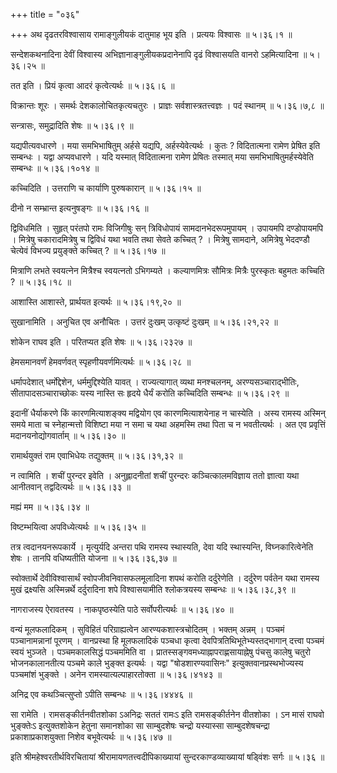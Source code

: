 +++
title = "०३६"

+++
अथ दृढतरविश्वासाय रामाङ्गुलीयकं दातुमाह भूय इति । प्रत्ययः विश्वासः  ॥  ५।३६।१  ॥   

  

सन्देशकथनादिना देवीं विश्वास्य अभिज्ञानाङ्गुलीयकप्रदानेनापि दृढं विश्वासयति वानरो ऽहमित्यादिना  ॥  ५।३६।२५  ॥   

  

तत इति । प्रियं कृत्वा आदरं कृत्वेत्यर्थः  ॥  ५।३६।६  ॥   

  

विक्रान्तः शूरः । समर्थः देशकालोचितकृत्यचतुरः । प्राज्ञः सर्वशास्त्रतत्त्वज्ञः । पदं स्थानम्  ॥  ५।३६।७,८  ॥   

  

सन्त्रासः, समुद्रादिति शेषः  ॥  ५।३६।९  ॥   

  

यद्यपीत्यवधारणे । मया समभिभाषितुम् अर्हसे यद्यपि, अर्हस्येवेत्यर्थः । कुतः ? विदितात्मना रामेण प्रेषित इति सम्बन्धः । यद्वा अप्यवधारणे । यदि यस्मात् विदितात्मना रामेण प्रेषितः तस्मात् मया समभिभाषितुमर्हस्येवेति सम्बन्धः  ॥  ५।३६।१०१४  ॥   

  

कच्चिदिति । उत्तराणि च कार्याणि पुरुषकारान्  ॥  ५।३६।१५  ॥   

  

दीनो न सम्भ्रान्त इत्यनुषङ्गः  ॥  ५।३६।१६  ॥   

  

द्विविधमिति । सुहृत् परंतपो रामः विजिगीषुः सन् त्रिविधोपायं सामदानभेदरूपमुपायम् । उपायमपि दण्डोपायमपि । मित्रेषु चकारादमित्रेषु च द्विविधं यथा भवति तथा सेवते कच्चित् ? । मित्रेषु सामदाने, अमित्रेषु भेददण्डौ चेत्येवं विभज्य प्रयुङ्क्ते कच्चित् ?  ॥  ५।३६।१७  ॥   

  

मित्राणि लभते स्वयत्नेन मित्रैश्च स्वयत्नतो ऽभिगम्यते । कल्याणमित्रः सौमित्रः मित्रैः पुरस्कृतः बहुमतः कच्चिति ?  ॥  ५।३६।१८  ॥   

  

आशास्ति आशास्ते, प्रार्थयत इत्यर्थः  ॥  ५।३६।१९,२०  ॥   

  

सुखानामिति । अनुचित एव अनौचितः । उत्तरं दुःखम् उत्कृष्टं दुःखम्  ॥  ५।३६।२१,२२  ॥   

  

शोकेन राघव इति । परितप्यत इति शेषः  ॥  ५।३६।२३२७  ॥   

  

हेमसमानवर्णं हेमवर्णवत् स्पृहणीयवर्णमित्यर्थः  ॥  ५।३६।२८  ॥   

  

धर्मापदेशात् धर्मोद्देशेन, धर्ममुद्दिश्येति यावत् । राज्यत्यागात् व्यथा मनश्चलनम्, अरण्यसञ्चाराद्भीतिः, सीतापादसञ्चाराच्छोकः यस्य नास्ति सः हृदये धैर्यं करोति कच्चिदिति सम्बन्धः  ॥  ५।३६।२९  ॥   

  

इदानीं धैर्याकरणे किं कारणमित्याशङ्क्य मद्वियोग एव कारणमित्याशयेनाह न चास्येति । अस्य रामस्य अस्मिन् समये माता च स्नेहान्मत्तो विशिष्टा मया न समा च यथा अहमस्मि तथा पिता च न भवतीत्यर्थः । अत एव प्रवृत्तिं मदानयनोद्योगवार्ताम्  ॥  ५।३६।३०  ॥   

  

रामार्थयुक्तं राम एवाभिधेयः तद्युक्तम्  ॥  ५।३६।३१,३२  ॥   

  

न त्वामिति । शचीं पुरन्दर इवेति । अनुह्लादनीतां शचीं पुरन्दरः कञ्चित्कालमविज्ञाय ततो ज्ञात्वा यथा आनीतवान् तद्वदित्यर्थः  ॥  ५।३६।३३  ॥   

  

मह्यं मम  ॥  ५।३६।३४  ॥   

  

विष्टम्भयित्वा अपविध्येत्यर्थः  ॥  ५।३६।३५  ॥   

  

तत्र त्वदानयनरूपकार्ये । मृत्युर्यदि अन्तरा पथि रामस्य स्थास्यति, देवा यदि स्थास्यन्ति, विघ्नकारित्वेनेति शेषः । तानपि वधिष्यतीति योजना  ॥  ५।३६।३६,३७  ॥   

  

स्वोक्तार्थे देवीविश्वासार्थं स्वोपजीवनिवासफलमूलादिना शपथं करोति दर्दुरेणेति । दर्दुरेण पर्वतेन यथा रामस्य मुखं द्रक्ष्यसि अस्मिन्नर्थे दर्दुरादिना शपे विश्वासयामीति श्लोकत्रयस्य सम्बन्धः  ॥  ५।३६।३८,३९  ॥   

  

नागराजस्य ऐरावतस्य । नाकपृष्ठस्येति पाठे सर्वोपरीत्यर्थः  ॥  ५।३६।४०  ॥   

  

वन्यं मूलफलादिकम् । सुविहितं परिग्राह्यत्वेन आरण्यकशास्त्रचोदितम् । भक्तम् अन्नम् । पञ्चमं पञ्चानामन्नानां पूरणम् । वानप्रस्था हि मूलफलादिकं पञ्चधा कृत्वा देवपित्रतिथिभूतेभ्यस्तद्भागान् दत्त्वा पञ्चमं स्वयं भुञ्जते । पञ्चमकालसिद्धं पञ्चममिति वा । प्रातस्सङ्गवमध्याह्नापराह्णसायाह्नेषु पंचसु कालेषु चतुरो भोजनकालानतीत्य पञ्चमे काले भुङ्क्त इत्यर्थः । यद्वा "षोडशारण्यवासिनः" इत्युक्तवानप्रस्थभोज्यस्य पञ्चमांशं भुङ्क्ते । अनेन रामस्यात्यल्पाहारतोक्ता  ॥  ५।३६।४१४३  ॥   

  

अनिद्र एव कथञ्चित्सुप्तो ऽपीति सम्बन्धः  ॥  ५।३६।४४४६  ॥   

  

सा रामेति । रामसङ्कीर्तनवीतशोका ऽअनिद्रः सततं रामःऽ इति रामसङ्कीर्तनेन वीतशोका । ऽन मासं राघवो भुङ्क्तेःऽ इत्युक्तशोकेन हेतुना समानशोका सा साम्बुदशेषः चन्द्रो यस्यास्सा साम्बुदशेषचन्द्रा प्रकाशाप्रकाशयुक्ता निशेव बभूवेत्यर्थः  ॥  ५।३६।४७  ॥   

  

इति श्रीमहेश्वरतीर्थविरचितायां श्रीरामायणतत्त्वदीपिकाख्यायां सुन्दरकाण्डव्याख्यायां षड्विंशः सर्गः  ॥  ५।३६  ॥   

  

